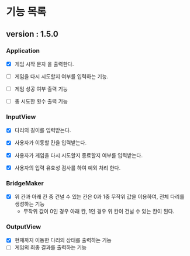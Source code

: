 # 기능 목록


## version : 1.5.0


### Application
- [x] 게임 시작 문자 을 출력한다.
- [ ] 게임을 다시 시도할지 여부를 입력하는 기능.
- [ ] 게임 성공 여부 출력 기능
- [ ] 총 시도한 횟수 출력 기능


### InputView
- [x] 다리의 길이를 입력받는다.
- [x] 사용자가 이동할 칸을 입력받는다.
- [x] 사용자가 게임을 다시 시도할지 종료할지 여부를 입력받는다.
- [x] 사용자의 입력 유효성 검사를 하여 예외 처리 한다.



### BridgeMaker
- [x] 위 칸과 아래 칸 중 건널 수 있는 칸은 0과 1중 무작위 값을 이용하여, 전체 다리를 생성하는 기능 
  - 무작위 값이 0인 경우 아래 칸, 1인 경우 위 칸이 건널 수 있는 칸이 된다.


### OutputView
- [x] 현재까지 이동한 다리의 상태를 출력하는 기능
- [ ] 게임의 최종 결과를 출력하는 기능